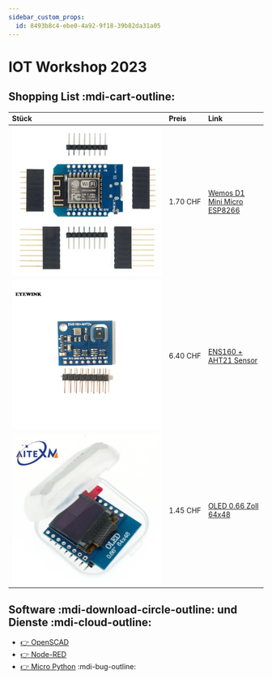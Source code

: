 ```yaml
---
sidebar_custom_props:
  id: 8493b8c4-ebe0-4a92-9f18-39b82da31a05
---
```

# IOT Workshop 2023

## Shopping List :mdi-cart-outline:

| Stück                                      | Preis         | Link                                                                           |
| :----------------------------------------- | :------------ | :----------------------------------------------------------------------------- |
| ![--width=120px](images/esp8266.webp)      | 1.70&nbsp;CHF | [Wemos D1 Mini Micro ESP8266](https://de.aliexpress.com/item/32651747570.html) |
| ![--width=120px](images/ens160-aht21.webp) | 6.40&nbsp;CHF | [ENS160 + AHT21 Sensor](https://de.aliexpress.com/item/1005004052950350.html)  |
| ![--width=120px](images/oled.webp)         | 1.45&nbsp;CHF | [OLED 0.66 Zoll 64x48](https://de.aliexpress.com/item/1005004070162561.html)   |

## Software :mdi-download-circle-outline: und Dienste :mdi-cloud-outline:

- [👉 OpenSCAD](https://openscad.org/)
- [👉 Node-RED](https://nodered.org/)
- [👉 Micro Python](https://micropython.org/) :mdi-bug-outline:
